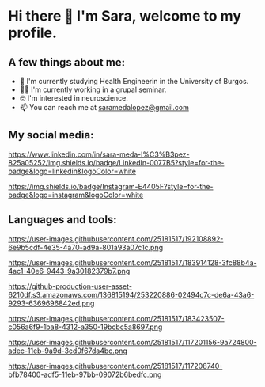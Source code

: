 # Hi there 👋 I'm Sara, welcome to my profile.

## A few things about me:

- 🌱 I'm currently studying Health Engineerin in the University of Burgos.
- 👨‍💻 I'm currently working in a grupal seminar. 
- 🤓 I'm interested in neuroscience. 
- 📫 You can reach me at saramedalopez@gmail.com

## My social media: 

https://www.linkedin.com/in/sara-meda-l%C3%B3pez-825a05252/img.shields.io/badge/LinkedIn-0077B5?style=for-the-badge&logo=linkedin&logoColor=white

https://img.shields.io/badge/Instagram-E4405F?style=for-the-badge&logo=instagram&logoColor=white

## Languages and tools: 

https://user-images.githubusercontent.com/25181517/192108892-6e9b5cdf-4e35-4a70-ad9a-801a93a07c1c.png

https://user-images.githubusercontent.com/25181517/183914128-3fc88b4a-4ac1-40e6-9443-9a30182379b7.png

https://github-production-user-asset-6210df.s3.amazonaws.com/136815194/253220886-02494c7c-de6a-43a6-9293-6369696842ed.png

https://user-images.githubusercontent.com/25181517/183423507-c056a6f9-1ba8-4312-a350-19bcbc5a8697.png

https://user-images.githubusercontent.com/25181517/117201156-9a724800-adec-11eb-9a9d-3cd0f67da4bc.png

https://user-images.githubusercontent.com/25181517/117208740-bfb78400-adf5-11eb-97bb-09072b6bedfc.png



